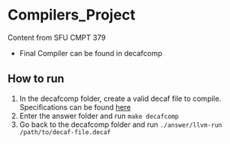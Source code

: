 # Compilers_Project
Content from SFU CMPT 379 

- Final Compiler can be found in decafcomp

## How to run
1. In the decafcomp folder, create a valid decaf file to compile. Specifications can be found [here](http://anoopsarkar.github.io/compilers-class/decafspec.html)
2. Enter the answer folder and run `make decafcomp`
3. Go back to the decafcomp folder and run `./answer/llvm-run /path/to/decaf-file.decaf`
